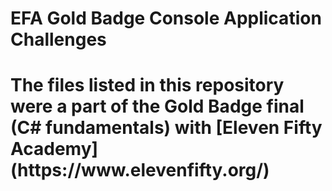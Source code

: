 <h1>EFA Gold Badge Console Application Challenges<h1>

<p>The files listed in this repository were a part of the Gold Badge final (C# fundamentals) with [Eleven Fifty Academy](https://www.elevenfifty.org/)<p>
